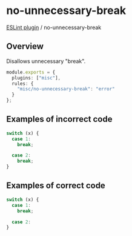 # no-unnecessary-break

[ESLint plugin](https://ilyub.github.io/eslint-plugin-misc/) / no-unnecessary-break

## Overview

Disallows unnecessary "break".

```ts
module.exports = {
  plugins: ["misc"],
  rules: {
    "misc/no-unnecessary-break": "error"
  }
};
```

## Examples of incorrect code

```ts
switch (x) {
  case 1:
    break;

  case 2:
    break;
}
```

## Examples of correct code

```ts
switch (x) {
  case 1:
    break;

  case 2:
}
```